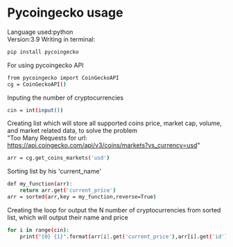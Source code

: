 # Pycoingecko usage
Language used:python\
Version:3.9
Writing in terminal:
```bash
pip install pycoingecko
```
For using pycoingecko API
```bash
from pycoingecko import CoinGeckoAPI
cg = CoinGeckoAPI()
```
Inputing the number of cryptocurrencies
```bash
cin = int(input())
```
Creating list which will store all supported coins price, market cap, volume, and market related data, to solve the problem\
"Too Many Requests for url: https://api.coingecko.com/api/v3/coins/markets?vs_currency=usd" 
```bash
arr = cg.get_coins_markets('usd')
```
Sorting list by his 'current_name'
```bash
def my_function(arr):
    return arr.get('current_price')
arr = sorted(arr,key = my_function,reverse=True)
```
Creating the loop for output the N number of cryptocurrencies from sorted list, which will output their name and price
```bash
for i in range(cin):
    print("{0} {1}".format(arr[i].get('current_price'),arr[i].get('id')))
```
